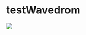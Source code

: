 # testWavedrom

<img src="https://svg.wavedrom.com/{signal:[{name:'data',wave:'x5.x',data:'1010' }]}">
